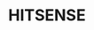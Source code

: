 ---
title: HITSENSE
type: landing
show_breadcrumb: true

tags: ["RP", "Computer Vision"]

sections:
  - block: markdown
    content:
      title: HITSENSE
      subtitle: 2019
      text: <p>Due to advances in network connectivity and the proliferation of Internet of Things (IoT) devices, the number of ground vehicles equipped with devices capable of responding to variations in the external environment has increased significantly in recent years. If, on the one hand, a network of vehicles equipped with sensors provides telemetric information in real time, on the other hand, the number of information obtained in a short space of time can easily reach the order of millions, making individual human analysis of all vehicles.
    design:
      # See Page Builder docs for all section customization options.
      # Choose how many columns the section has. Valid values: '1' or '2'.
      columns: '1'
---
